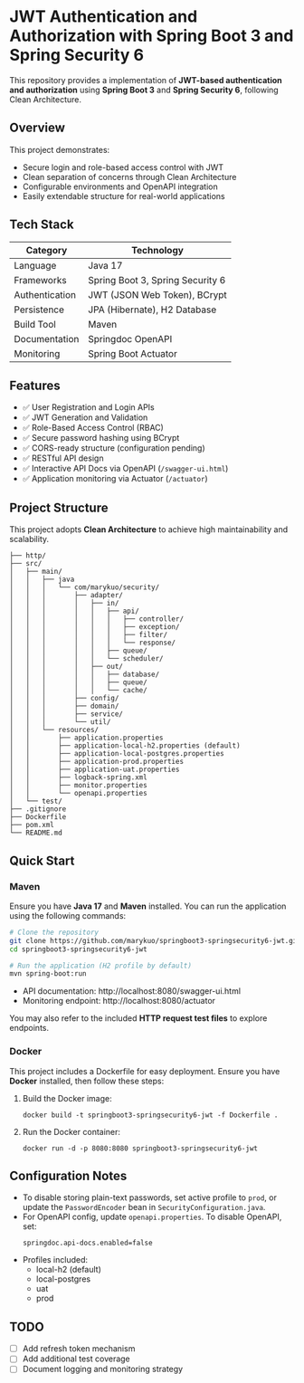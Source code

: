 # JWT Authentication and Authorization with Spring Boot 3 and Spring Security 6

This repository provides a implementation of **JWT-based authentication and authorization** using **Spring Boot 3** and
**Spring Security 6**, following Clean Architecture.

## Overview

This project demonstrates:

- Secure login and role-based access control with JWT
- Clean separation of concerns through Clean Architecture
- Configurable environments and OpenAPI integration
- Easily extendable structure for real-world applications

## Tech Stack

| Category       | Technology                       |
|----------------|----------------------------------|
| Language       | Java 17                          |
| Frameworks     | Spring Boot 3, Spring Security 6 |
| Authentication | JWT (JSON Web Token), BCrypt     |
| Persistence    | JPA (Hibernate), H2 Database     |
| Build Tool     | Maven                            |
| Documentation  | Springdoc OpenAPI                |
| Monitoring     | Spring Boot Actuator             |

## Features

- ✅ User Registration and Login APIs
- ✅ JWT Generation and Validation
- ✅ Role-Based Access Control (RBAC)
- ✅ Secure password hashing using BCrypt
- ✅ CORS-ready structure (configuration pending)
- ✅ RESTful API design
- ✅ Interactive API Docs via OpenAPI (`/swagger-ui.html`)
- ✅ Application monitoring via Actuator (`/actuator`)

## Project Structure

This project adopts **Clean Architecture** to achieve high maintainability and scalability.

```
├── http/
├── src/
│   ├── main/
│   │   ├── java
│   │   │   └── com/marykuo/security/
│   │   │       ├── adapter/
│   │   │       │   ├── in/
│   │   │       │   │   ├── api/
│   │   │       │   │   │   ├── controller/
│   │   │       │   │   │   ├── exception/
│   │   │       │   │   │   ├── filter/
│   │   │       │   │   │   └── response/
│   │   │       │   │   ├── queue/
│   │   │       │   │   └── scheduler/
│   │   │       │   ├── out/
│   │   │       │   │   ├── database/
│   │   │       │   │   ├── queue/
│   │   │       │   │   └── cache/
│   │   │       ├── config/
│   │   │       ├── domain/
│   │   │       ├── service/
│   │   │       └── util/
│   │   └── resources/
│   │       ├── application.properties
│   │       ├── application-local-h2.properties (default)
│   │       ├── application-local-postgres.properties
│   │       ├── application-prod.properties
│   │       ├── application-uat.properties
│   │       ├── logback-spring.xml
│   │       ├── monitor.properties
│   │       └── openapi.properties
│   └── test/
├── .gitignore
├── Dockerfile
├── pom.xml
└── README.md
```

## Quick Start

### Maven

Ensure you have **Java 17** and **Maven** installed. You can run the application using the following commands:

```bash
# Clone the repository
git clone https://github.com/marykuo/springboot3-springsecurity6-jwt.git
cd springboot3-springsecurity6-jwt

# Run the application (H2 profile by default)
mvn spring-boot:run
```

- API documentation: http://localhost:8080/swagger-ui.html
- Monitoring endpoint: http://localhost:8080/actuator

You may also refer to the included **HTTP request test files** to explore endpoints.

### Docker

This project includes a Dockerfile for easy deployment. Ensure you have **Docker** installed, then follow these steps:

1. Build the Docker image:
   ```
   docker build -t springboot3-springsecurity6-jwt -f Dockerfile .
   ```
2. Run the Docker container:
   ```
   docker run -d -p 8080:8080 springboot3-springsecurity6-jwt
   ```

## Configuration Notes

- To disable storing plain-text passwords, set active profile to `prod`, or update the `PasswordEncoder` bean in
  `SecurityConfiguration.java`.
- For OpenAPI config, update `openapi.properties`. To disable OpenAPI, set:
  ```properties
  springdoc.api-docs.enabled=false
  ```
- Profiles included:
    - local-h2 (default)
    - local-postgres
    - uat
    - prod

## TODO

- [ ] Add refresh token mechanism
- [ ] Add additional test coverage
- [ ] Document logging and monitoring strategy

